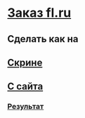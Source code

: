 # [Заказ fl.ru](https://www.fl.ru/projects/3371248/kalkulyator-rascheta-na-sayt.html#hiddenOfferInfo)
## Сделать как на
##  [Скрине](https://st.fl.ru/projects/upload/201708/f_452598c6bbb6e9bd.png)
##  [С сайта](http://green-auto.kz/)
### [Результат](https://besplatniuidnusskiuhost.000webhostapp.com/calculatorGasa/flCalculator.html)
